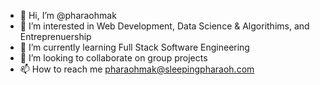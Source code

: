 - 👋 Hi, I’m @pharaohmak
- 👀 I’m interested in Web Development, Data Science & Algorithims, and Entreprenuership
- 🌱 I’m currently learning Full Stack Software Engineering
- 💞️ I’m looking to collaborate on group projects
- 📫 How to reach me pharaohmak@sleepingpharaoh.com

<!---
pharaohmak/pharaohmak is a ✨ special ✨ repository because its `README.md` (this file) appears on your GitHub profile.
You can click the Preview link to take a look at your changes.
--->
